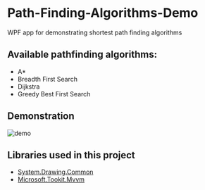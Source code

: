 # Path-Finding-Algorithms-Demo
WPF app for demonstrating shortest path finding algorithms
## Available pathfinding algorithms:
* A*
* Breadth First Search
* Dijkstra
* Greedy Best First Search
## Demonstration
![demo](demo.gif)
## Libraries used in this project
* [System.Drawing.Common](https://www.nuget.org/packages/System.Drawing.Common/)
* [Microsoft.Tookit.Mvvm](https://github.com/CommunityToolkit/WindowsCommunityToolkit)
